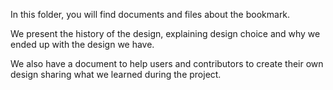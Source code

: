 In this folder, you will find documents and files about the bookmark.

We present the history of the design, explaining design choice and why we ended
up with the design we have.

We also have a document to help users and contributors to create their own design
sharing what we learned during the project.
